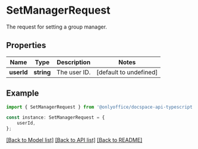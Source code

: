 # SetManagerRequest

The request for setting a group manager.

## Properties

Name | Type | Description | Notes
------------ | ------------- | ------------- | -------------
**userId** | **string** | The user ID. | [default to undefined]

## Example

```typescript
import { SetManagerRequest } from '@onlyoffice/docspace-api-typescript';

const instance: SetManagerRequest = {
    userId,
};
```

[[Back to Model list]](../README.md#documentation-for-models) [[Back to API list]](../README.md#documentation-for-api-endpoints) [[Back to README]](../README.md)

